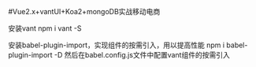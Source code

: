 #Vue2.x+vantUI+Koa2+mongoDB实战移动电商

安装vant
npm i vant -S

安装babel-plugin-import，实现组件的按需引入，用以提高性能
npm i babel-plugin-import -D
然后在babel.config.js文件中配置vant组件的按需引入

